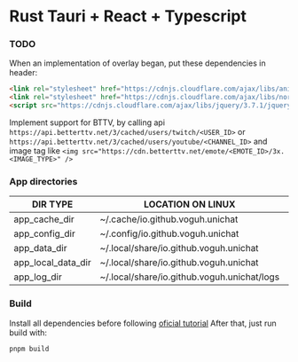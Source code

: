 # Rust Tauri + React + Typescript

### TODO

When an implementation of overlay began, put these dependencies in header:
```html
<link rel="stylesheet" href="https://cdnjs.cloudflare.com/ajax/libs/animate.css/4.1.1/animate.min.css" integrity="sha512-c42qTSw/wPZ3/5LBzD+Bw5f7bSF2oxou6wEb+I/lqeaKV5FDIfMvvRp772y4jcJLKuGUOpbJMdg/BTl50fJYAw==" crossorigin="anonymous" referrerpolicy="no-referrer" />
<link rel="stylesheet" href="https://cdnjs.cloudflare.com/ajax/libs/normalize/8.0.1/normalize.min.css" integrity="sha512-NhSC1YmyruXifcj/KFRWoC561YpHpc5Jtzgvbuzx5VozKpWvQ+4nXhPdFgmx8xqexRcpAglTj9sIBWINXa8x5w==" crossorigin="anonymous" referrerpolicy="no-referrer" />
<script src="https://cdnjs.cloudflare.com/ajax/libs/jquery/3.7.1/jquery.min.js" integrity="sha512-v2CJ7UaYy4JwqLDIrZUI/4hqeoQieOmAZNXBeQyjo21dadnwR+8ZaIJVT8EE2iyI61OV8e6M8PP2/4hpQINQ/g==" crossorigin="anonymous" referrerpolicy="no-referrer"></script>
```

Implement support for BTTV, by calling api `https://api.betterttv.net/3/cached/users/twitch/<USER_ID>` or `https://api.betterttv.net/3/cached/users/youtube/<CHANNEL_ID>`
and image tag like `<img src="https://cdn.betterttv.net/emote/<EMOTE_ID>/3x.<IMAGE_TYPE>" />`


### App directories

| DIR TYPE           | LOCATION ON LINUX                           | LOCATION ON WINDOWS                          |
|--------------------|---------------------------------------------|----------------------------------------------|
| app_cache_dir      | ~/.cache/io.github.voguh.unichat            | ~\AppData\Local\io.github.voguh.unichat      |
| app_config_dir     | ~/.config/io.github.voguh.unichat           | ~\AppData\Roaming\io.github.voguh.unichat    |
| app_data_dir       | ~/.local/share/io.github.voguh.unichat      | ~\AppData\Roaming\io.github.voguh.unichat    |
| app_local_data_dir | ~/.local/share/io.github.voguh.unichat      | ~\AppData\Local\io.github.voguh.unichat      |
| app_log_dir        | ~/.local/share/io.github.voguh.unichat/logs | ~\AppData\Local\io.github.voguh.unichat\logs |

### Build

Install all dependencies before following [oficial tutorial](https://v2.tauri.app/start/prerequisites/)
After that, just run build with:

```sh
pnpm build
```